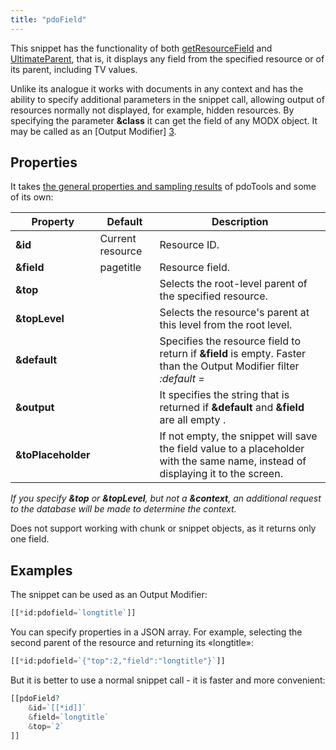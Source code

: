 ```yaml
---
title: "pdoField"
---
```


This snippet has the functionality of both [getResourceField](extras/getresourcefield) and [UltimateParent][2], that is, it displays any field from the specified resource or of its parent, including TV values.

Unlike its analogue it works with documents in any context and has the ability to specify additional parameters in the snippet call, allowing output of resources normally not displayed, for example, hidden resources. By specifying the parameter **&class** it can get the field of any MODX object. It may be called as an [Output Modifier] [3].

## Properties

It takes [the general properties and sampling results](extras/pdoTools/General_settings) of pdoTools and some of its own:

| Property           | Default          | Description                                                                                                                      |
| ------------------ | ---------------- | -------------------------------------------------------------------------------------------------------------------------------- |
| **&id**            | Current resource | Resource ID.                                                                                                                     |
| **&field**         | pagetitle        | Resource field.                                                                                                                  |
| **&top**           |                  | Selects the root-level parent of the specified resource.                                                                         |
| **&topLevel**      |                  | Selects the resource's parent at this level from the root level.                                                                 |
| **&default**       |                  | Specifies the resource field to return if **&field** is empty. Faster than the Output Modifier filter *:default =*               |
| **&output**        |                  | It specifies the string that is returned if **&default** and **&field** are all empty .                                          |
| **&toPlaceholder** |                  | If not empty, the snippet will save the field value to a placeholder with the same name, instead of displaying it to the screen. |

*If you specify **&top** or **&topLevel**, but not a **&context**, an additional request to the database will be made to determine the context.*

Does not support working with chunk or snippet objects, as it returns only one field.

## Examples

The snippet can be used as an Output Modifier:

```php
[[*id:pdofield=`longtitle`]]
```

You can specify properties in a JSON array. For example, selecting the second parent of the resource and returning its «longtitle»:

```php
[[*id:pdofield=`{"top":2,"field":"longtitle"}`]]
```

But it is better to use a normal snippet call - it is faster and more convenient:

```php
[[pdoField?
    &id=`[[*id]]`
    &field=`longtitle`
    &top=`2`
]]
```

[2]: https://modx.com/extras/package/ultimateparent
[3]: https://rtfm.modx.com/revolution/2.x/making-sites-with-modx/customizing-content/input-and-output-filters-%28output-modifiers%29
